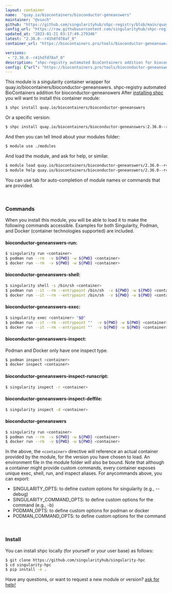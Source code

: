 ```yaml
---
layout: container
name:  "quay.io/biocontainers/bioconductor-geneanswers"
maintainer: "@vsoch"
github: "https://github.com/singularityhub/shpc-registry/blob/main/quay.io/biocontainers/bioconductor-geneanswers/container.yaml"
config_url: "https://raw.githubusercontent.com/singularityhub/shpc-registry/main/quay.io/biocontainers/bioconductor-geneanswers/container.yaml"
updated_at: "2023-01-21 03:17:49.279346"
latest: "2.36.0--r41hdfd78af_0"
container_url: "https://biocontainers.pro/tools/bioconductor-geneanswers"

versions:
 - "2.36.0--r41hdfd78af_0"
description: "shpc-registry automated BioContainers addition for bioconductor-geneanswers"
config: {"url": "https://biocontainers.pro/tools/bioconductor-geneanswers", "maintainer": "@vsoch", "description": "shpc-registry automated BioContainers addition for bioconductor-geneanswers", "latest": {"2.36.0--r41hdfd78af_0": "sha256:ec3dd276b4a096f94fd67fd773a2720668cc874bce201dd1daf1e8fa58b2d1bb"}, "tags": {"2.36.0--r41hdfd78af_0": "sha256:ec3dd276b4a096f94fd67fd773a2720668cc874bce201dd1daf1e8fa58b2d1bb"}, "docker": "quay.io/biocontainers/bioconductor-geneanswers"}
---
```


This module is a singularity container wrapper for quay.io/biocontainers/bioconductor-geneanswers.
shpc-registry automated BioContainers addition for bioconductor-geneanswers
After [installing shpc](#install) you will want to install this container module:


```bash
$ shpc install quay.io/biocontainers/bioconductor-geneanswers
```

Or a specific version:

```bash
$ shpc install quay.io/biocontainers/bioconductor-geneanswers:2.36.0--r41hdfd78af_0
```

And then you can tell lmod about your modules folder:

```bash
$ module use ./modules
```

And load the module, and ask for help, or similar.

```bash
$ module load quay.io/biocontainers/bioconductor-geneanswers/2.36.0--r41hdfd78af_0
$ module help quay.io/biocontainers/bioconductor-geneanswers/2.36.0--r41hdfd78af_0
```

You can use tab for auto-completion of module names or commands that are provided.

<br>

### Commands

When you install this module, you will be able to load it to make the following commands accessible.
Examples for both Singularity, Podman, and Docker (container technologies supported) are included.

#### bioconductor-geneanswers-run:

```bash
$ singularity run <container>
$ podman run --rm  -v ${PWD} -w ${PWD} <container>
$ docker run --rm  -v ${PWD} -w ${PWD} <container>
```

#### bioconductor-geneanswers-shell:

```bash
$ singularity shell -s /bin/sh <container>
$ podman run --it --rm --entrypoint /bin/sh  -v ${PWD} -w ${PWD} <container>
$ docker run --it --rm --entrypoint /bin/sh  -v ${PWD} -w ${PWD} <container>
```

#### bioconductor-geneanswers-exec:

```bash
$ singularity exec <container> "$@"
$ podman run --it --rm --entrypoint ""  -v ${PWD} -w ${PWD} <container> "$@"
$ docker run --it --rm --entrypoint ""  -v ${PWD} -w ${PWD} <container> "$@"
```

#### bioconductor-geneanswers-inspect:

Podman and Docker only have one inspect type.

```bash
$ podman inspect <container>
$ docker inspect <container>
```

#### bioconductor-geneanswers-inspect-runscript:

```bash
$ singularity inspect -r <container>
```

#### bioconductor-geneanswers-inspect-deffile:

```bash
$ singularity inspect -d <container>
```



#### bioconductor-geneanswers

```bash
$ singularity run <container>
$ podman run --rm  -v ${PWD} -w ${PWD} <container>
$ docker run --rm  -v ${PWD} -w ${PWD} <container>
```


In the above, the `<container>` directive will reference an actual container provided
by the module, for the version you have chosen to load. An environment file in the
module folder will also be bound. Note that although a container
might provide custom commands, every container exposes unique exec, shell, run, and
inspect aliases. For anycommands above, you can export:

 - SINGULARITY_OPTS: to define custom options for singularity (e.g., --debug)
 - SINGULARITY_COMMAND_OPTS: to define custom options for the command (e.g., -b)
 - PODMAN_OPTS: to define custom options for podman or docker
 - PODMAN_COMMAND_OPTS: to define custom options for the command

<br>

### Install

You can install shpc locally (for yourself or your user base) as follows:

```bash
$ git clone https://github.com/singularityhub/singularity-hpc
$ cd singularity-hpc
$ pip install -e .
```

Have any questions, or want to request a new module or version? [ask for help!](https://github.com/singularityhub/singularity-hpc/issues)